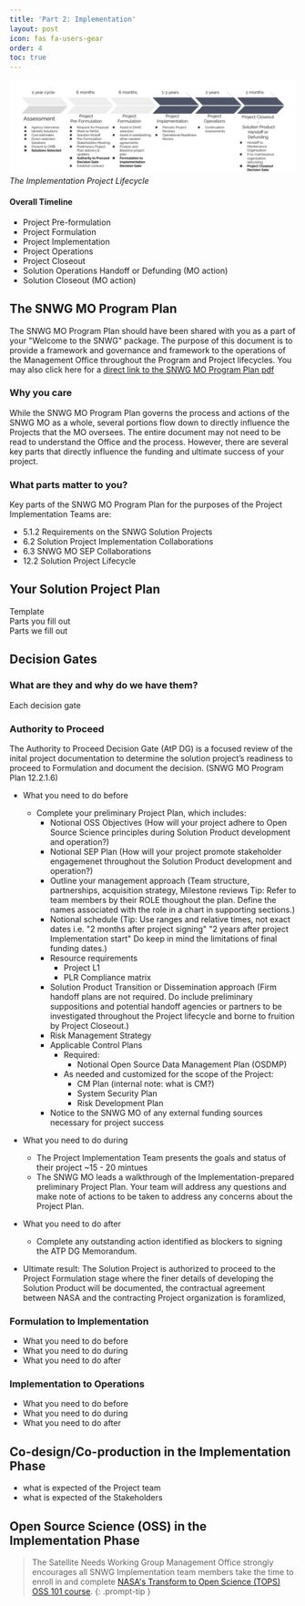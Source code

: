 ```yaml
---
title: 'Part 2: Implementation'
layout: post
icon: fas fa-users-gear
order: 4
toc: true
---
```

![](assets/Implementation-Process.png)
_The Implementation Project Lifecycle_

#### Overall Timeline
- Project Pre-formulation
- Project Formulation
- Project Implementation
- Project Operations
- Project Closeout
- Solution Operations Handoff or Defunding (MO action)
- Solution Closeout (MO action)

## The SNWG MO Program Plan
The SNWG MO Program Plan should have been shared with you as a part of your "Welcome to the SNWG" package. The purpose of this document is to provide a framework and governance and framework to the operations of the Management Office throughout the Program and Project lifecycles. You may also click here for a [direct link to the SNWG MO Program Plan pdf](https://drive.google.com/file/d/1xe-rrKjwZZ7p0w39umL7nPdjCXmWwkUW/view?usp=sharing)

### Why you care
While the SNWG MO Program Plan governs the process and actions of the SNWG MO as a whole, several portions flow down to directly influence the Projects that the MO oversees. The entire document may not need to be read to understand the Office and the process. However, there are several key parts that directly influence the funding and ultimate success of your project. 

### What parts matter to you? 
Key parts of the SNWG MO Program Plan for the purposes of the Project Implementation Teams are:
- 5.1.2 Requirements on the SNWG Solution Projects
- 6.2 Solution Project Implementation Collaborations
- 6.3 SNWG MO SEP Collaborations
- 12.2 Solution Project Lifecycle


## Your Solution Project Plan
Template <br>
Parts you fill out <br>
Parts we fill out <br>

## Decision Gates
### What are they and why do we have them?
Each decision gate 

### Authority to Proceed
The Authority to Proceed Decision Gate (AtP DG) is a focused review of the inital project documentation to determine the solution project’s readiness to proceed to Formulation and document the decision. (SNWG MO Program Plan 12.2.1.6)

- What you need to do before
    - Complete your preliminary Project Plan, which includes:
        - Notional OSS Objectives (How will your project adhere to Open Source Science principles during Solution Product development and operation?)
        - Notional SEP Plan (How will your project promote stakeholder engagemenet throughout the Solution Product development and operation?)
        - Outline your management approach (Team structure, partnerships, acquisition strategy, Milestone reviews Tip: Refer to team members by their ROLE thoughout the plan. Define the names associated with the role in a chart in supporting sections.)
        - Notional schedule (Tip: Use ranges and relative times, not exact dates i.e. "2 months after project signing" "2 years after project Implementation start" Do keep in mind the limitations of final funding dates.)
        - Resource requirements
            - Project L1 
            - PLR Compliance matrix
        - Solution Product Transition or Dissemination approach (Firm handoff plans are not required. Do include preliminary suppositions and potential handoff agencies or partners to be investigated throughout the Project lifecycle and borne to fruition by Project Closeout.)
        - Risk Management Strategy
        - Applicable Control Plans
            - Required: 
                - Notional Open Source Data Management Plan (OSDMP)
            - As needed and customized for the scope of the Project: 
                - CM Plan (internal note: what is CM?)
                - System Security Plan
                - Risk Development Plan
        - Notice to the SNWG MO of any external funding sources necessary for project success

- What you need to do during
    - The Project Implementation Team presents the goals and status of their project  ~15 - 20 mintues
    - The SNWG MO leads a walkthrough of the Implementation-prepared preliminary Project Plan. Your team will address any questions and make note of actions to be taken to address any concerns about the Project Plan. 

- What you need to do after
    - Complete any outstanding action identified as blockers to signing the ATP DG Memorandum.

- Ultimate result: The Solution Project is authorized to proceed to the Project Formulation stage where the finer details of developing the Solution Product will be documented, the contractual agreement between NASA and the contracting Project organization is foramlized, 

### Formulation to Implementation
- What you need to do before
- What you need to do during
- What you need to do after

### Implementation to Operations 
- What you need to do before
- What you need to do during
- What you need to do after

## Co-design/Co-production in the Implementation Phase
- what is expected of the Project team
- what is expected of the Stakeholders

## Open Source Science (OSS) in the Implementation Phase

<!-- markdownlint-capture -->
<!-- markdownlint-disable -->
> The Satellite Needs Working Group Management Office strongly encourages all SNWG Implementation team members take the time to enroll in and complete [NASA's Transform to Open Science (TOPS) OSS 101 course](https://nasa.github.io/Transform-to-Open-Science/).
{: .prompt-tip }

<!-- markdownlint-restore -->
